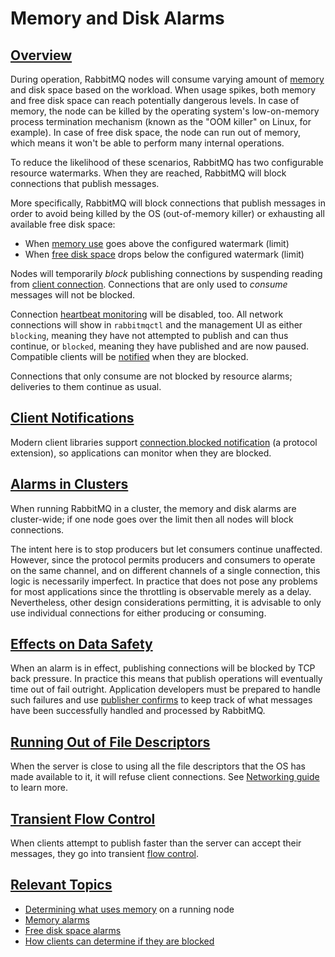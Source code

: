 <!--
Copyright (c) 2007-2021 VMware, Inc. or its affiliates.

All rights reserved. This program and the accompanying materials
are made available under the terms of the under the Apache License,
Version 2.0 (the "License”); you may not use this file except in compliance
with the License. You may obtain a copy of the License at

https://www.apache.org/licenses/LICENSE-2.0

Unless required by applicable law or agreed to in writing, software
distributed under the License is distributed on an "AS IS" BASIS,
WITHOUT WARRANTIES OR CONDITIONS OF ANY KIND, either express or implied.
See the License for the specific language governing permissions and
limitations under the License.
-->

# Memory and Disk Alarms

## <a id="overview" class="anchor" href="#overview">Overview</a>

During operation, RabbitMQ nodes will consume varying amount of [memory](/memory-use.html) and disk
space based on the workload. When usage spikes, both memory and free disk space can reach
potentially dangerous levels. In case of memory, the node can be killed
by the operating system's low-on-memory process termination mechanism
(known as the "OOM killer" on Linux, for example). In case of free disk space,
the node can run out of memory, which means it won't be able to perform
many internal operations.

To reduce the likelihood of these scenarios, RabbitMQ has two configurable resource
watermarks. When they are reached, RabbitMQ will block connections that publish messages.

More specifically, RabbitMQ will block connections that
publish messages in order to avoid being killed by the
OS (out-of-memory killer) or exhausting all available free disk space:

 * When [memory use](memory-use.html) goes above the configured watermark (limit)
 * When [free disk space](/disk-alarms.html) drops below the configured watermark (limit)

Nodes will temporarily _block_ publishing connections
by suspending reading from [client connection](/connections.html).
Connections that are only used to *consume* messages will not be blocked.

Connection [heartbeat monitoring](/heartbeats.html) will be disabled, too.
All network connections will show in `rabbitmqctl` and the
management UI as either `blocking`, meaning they
have not attempted to publish and can thus continue, or
`blocked`, meaning they have published and are now
paused. Compatible clients will be [notified](#client-notifications)
when they are blocked.

Connections that only consume are not blocked by resource alarms; deliveries
to them continue as usual.


## <a id="client-notifications" class="anchor" href="#client-notifications">Client Notifications</a>

Modern client libraries support [connection.blocked notification](/connection-blocked.html)
(a protocol extension), so applications can monitor when they are blocked.


## <a id="effects-on-clusters" class="anchor" href="#effects-on-clusters">Alarms in Clusters</a>

When running RabbitMQ in a cluster, the memory and disk alarms
are cluster-wide; if one node goes over the limit then all nodes
will block connections.

The intent here is to stop producers but let consumers continue
unaffected. However, since the protocol permits producers and consumers
to operate on the same channel, and on different channels of a
single connection, this logic is necessarily imperfect. In
practice that does not pose any problems for most applications
since the throttling is observable merely as a
delay. Nevertheless, other design considerations permitting, it
is advisable to only use individual connections for either
producing or consuming.


## <a id="data-safety" class="anchor" href="#data-safety">Effects on Data Safety</a>

When an alarm is in effect, publishing connections will be blocked by TCP back pressure.
In practice this means that publish operations will eventually time out of fail outright.
Application developers must be prepared to handle such failures and use [publisher confirms](/confirms.html)
to keep track of what messages have been successfully handled and processed by RabbitMQ.


## <a id="file-descriptors" class="anchor" href="#file-descriptors">Running Out of File Descriptors</a>

When the server is close to using all the file descriptors
that the OS has made available to it, it will refuse client
connections. See [Networking guide](/networking.html) to learn more.


## <a id="transient-flow-control" class="anchor" href="#transient-flow-control">Transient Flow Control</a>

When clients attempt to publish faster than the server can
accept their messages, they go into transient [flow control](/flow-control.html).


## <a id="related-topics" class="anchor" href="#related-topics">Relevant Topics</a>

 * [Determining what uses memory](/memory-use.html) on a running node
 * [Memory alarms](/memory.html)
 * [Free disk space alarms](/disk-alarms.html)
 * [How clients can determine if they are blocked](/connection-blocked.html)
